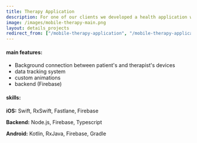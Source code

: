 ```yaml
---
title: Therapy Application
description: For one of our clients we developed a health application which utilizes user's information to create their personal therapy plan. The application allows to create a continuous therapy process and mainatain a regular effective communication between therapists and their patients. It provides a professional guidance how often and what kind of exercsies users should do. Users can upload multiple photos and videos of exercises in the app as well as set up reminders and alarms. The application has two independent designs depeding on the user's role.
image: /images/mobile-therapy-main.png
layout: details_projects
redirect_from: ["/mobile-therapy-application", "/mobile-therapy-application/"]
---
```


<div class="div-block-project_mainfeature">
    <h4 class="mainfeatures_heading">main features:</h4>
<div class="rich-text-project_mainfeature w-richtext" markdown="1">

* Background connection between patient's and therapist's devices
* data tracking system
* custom animations
* backend  (Firebase)

</div>
</div>
<div class="div-block-project_mainfeature">
    <h4 class="mainfeatures_heading">skills:</h4>
<div class="rich-text-project_mainfeature w-richtext" markdown="1">

**iOS:** Swift, RxSwift, Fastlane, Firebase

**Backend:** Node.js, Firebase, Typescript

**Android:** Kotlin, RxJava, Firebase, Gradle

</div>
</div>
